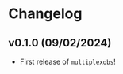 # Changelog

<!--next-version-placeholder-->

## v0.1.0 (09/02/2024)

- First release of `multiplexobs`!